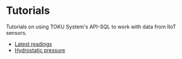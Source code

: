 # Tutorials

Tutorials on using TOKU System's API-SQL to work with data from IIoT sensors.

- [Latest readings](latest-readings/)
- [Hydrostatic pressure](hydrostatic-pressure/)
